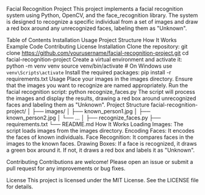 Facial Recognition Project
This project implements a facial recognition system using Python, OpenCV, and the face_recognition library. The system is designed to recognize a specific individual from a set of images and draw a red box around any unrecognized faces, labeling them as "Unknown".

Table of Contents
Installation
Usage
Project Structure
How It Works
Example Code
Contributing
License
Installation
Clone the repository:
git clone https://github.com/yourusername/facial-recognition-project.git
cd facial-recognition-project
Create a virtual environment and activate it:
python -m venv venv
source venv/bin/activate  # On Windows use `venv\Scripts\activate`
Install the required packages:
pip install -r requirements.txt
Usage
Place your images in the images directory. Ensure that the images you want to recognize are named appropriately.
Run the facial recognition script:
python recognize_faces.py
The script will process the images and display the results, drawing a red box around unrecognized faces and labeling them as "Unknown".
Project Structure
facial-recognition-project/
│
├── images/
│   ├── known_person1.jpg
│   ├── known_person2.jpg
│   └── ...
│
├── recognize_faces.py
├── requirements.txt
└── README.md
How It Works
Loading Images: The script loads images from the images directory.
Encoding Faces: It encodes the faces of known individuals.
Face Recognition: It compares faces in the images to the known faces.
Drawing Boxes: If a face is recognized, it draws a green box around it. If not, it draws a red box and labels it as "Unknown".

Contributing
Contributions are welcome! Please open an issue or submit a pull request for any improvements or bug fixes.

License
This project is licensed under the MIT License. See the LICENSE file for details.
